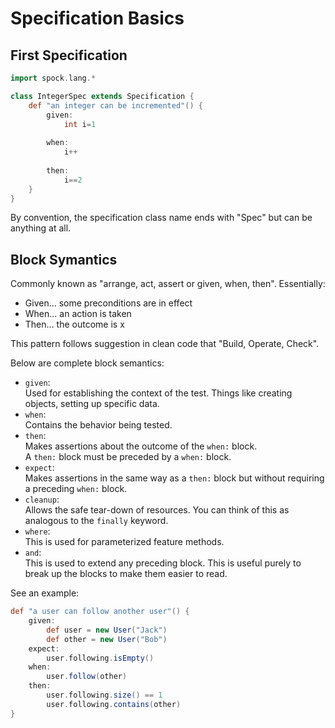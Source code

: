 # Specification Basics

## First Specification
```groovy
import spock.lang.*

class IntegerSpec extends Specification {
    def "an integer can be incremented"() { 
        given:
            int i=1 
        
        when:
            i++ 
        
        then:
            i==2 
    }
}
```

By convention, the specification class name ends with "Spec" but can be anything at all.

## Block Symantics
Commonly known as "arrange, act, assert or given, when, then". Essentially:

- Given... some preconditions are in effect  
- When... an action is taken
- Then... the outcome is x

This pattern follows suggestion in clean code that "Build, Operate, Check".

Below are complete block semantics:
- `given`:  
Used for establishing the context of the test. Things like creating objects, setting up specific data.
- `when`:  
Contains the behavior being tested.
- `then`:  
Makes assertions about the outcome of the `when:` block.  
A `then:` block must be preceded by a `when:` block.
- `expect`:  
Makes assertions in the same way as a `then:` block but without requiring a preceding `when:` block.
- `cleanup`:  
Allows the safe tear-down of resources. You can think of this as analogous to the `finally` keyword.
- `where`:  
This is used for parameterized feature methods.
- `and`:  
This is used to extend any preceding block. 
This is useful purely to break up the blocks to make them easier to read.

See an example:
```groovy
def "a user can follow another user"() {
    given:
        def user = new User("Jack") 
        def other = new User("Bob")
    expect:
        user.following.isEmpty()
    when:
        user.follow(other)
    then:
        user.following.size() == 1
        user.following.contains(other)
}
```

